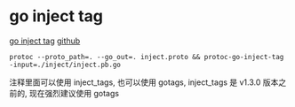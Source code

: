# go inject tag

[go inject tag](https://www.jianshu.com/p/744d8c080d59)
[github](https://github.com/favadi/protoc-go-inject-tag)

```shell
protoc --proto_path=. --go_out=. inject.proto && protoc-go-inject-tag -input=./inject/inject.pb.go
```

注释里面可以使用 inject_tags, 也可以使用 gotags, inject_tags 是 v1.3.0 版本之前的, 现在强烈建议使用 gotags
